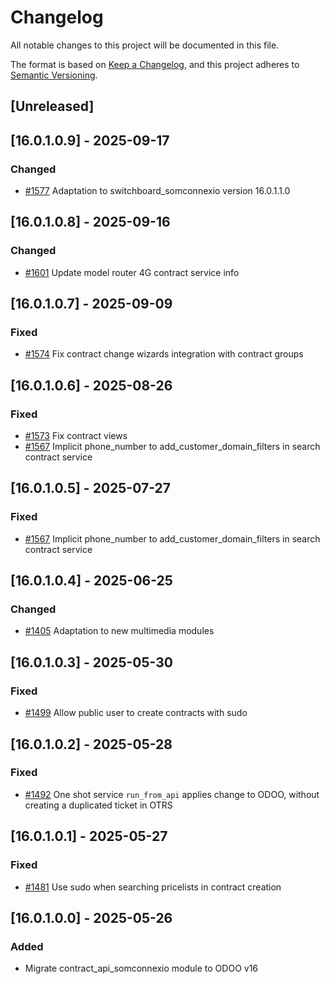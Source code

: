 # Changelog
All notable changes to this project will be documented in this file.

The format is based on [Keep a Changelog](https://keepachangelog.com/en/1.0.0/),
and this project adheres to [Semantic Versioning](https://semver.org/spec/v2.0.0.html).

## [Unreleased]
## [16.0.1.0.9] - 2025-09-17
### Changed
- [#1577](https://git.coopdevs.org/coopdevs/som-connexio/odoo-somconnexio/-/merge_requests/1577) Adaptation to switchboard_somconnexio version 16.0.1.1.0

## [16.0.1.0.8] - 2025-09-16
### Changed
- [#1601](https://git.coopdevs.org/coopdevs/som-connexio/odoo-somconnexio/-/merge_requests/1601) Update model router 4G contract service info

## [16.0.1.0.7] - 2025-09-09
### Fixed
- [#1574](https://git.coopdevs.org/coopdevs/som-connexio/odoo-somconnexio/-/merge_requests/1574) Fix contract change wizards integration with contract groups

## [16.0.1.0.6] - 2025-08-26
### Fixed
- [#1573](https://git.coopdevs.org/coopdevs/som-connexio/odoo-somconnexio/-/merge_requests/1573) Fix contract views
- [#1567](https://git.coopdevs.org/coopdevs/som-connexio/odoo/odoo-somconnexio/-/merge_requests/1567) Implicit phone_number to add_customer_domain_filters in search contract service

## [16.0.1.0.5] - 2025-07-27
### Fixed
- [#1567](https://git.coopdevs.org/coopdevs/som-connexio/odoo/odoo-somconnexio/-/merge_requests/1567) Implicit phone_number to add_customer_domain_filters in search contract service

## [16.0.1.0.4] - 2025-06-25
### Changed
- [#1405](https://git.coopdevs.org/coopdevs/som-connexio/odoo-somconnexio/-/merge_requests/1405) Adaptation to new multimedia modules

## [16.0.1.0.3] - 2025-05-30
### Fixed
- [#1499](https://git.coopdevs.org/coopdevs/som-connexio/odoo-somconnexio/-/merge_requests/1499) Allow public user to create contracts with sudo

## [16.0.1.0.2] - 2025-05-28
### Fixed
- [#1492](https://git.coopdevs.org/coopdevs/som-connexio/odoo-somconnexio/-/merge_requests/1492) One shot service `run_from_api` applies change to ODOO, without creating a duplicated ticket in OTRS

## [16.0.1.0.1] - 2025-05-27
### Fixed
- [#1481](https://git.coopdevs.org/coopdevs/som-connexio/odoo-somconnexio/-/merge_requests/1481) Use sudo when searching pricelists in contract creation

## [16.0.1.0.0] - 2025-05-26
### Added
- Migrate contract_api_somconnexio module to ODOO v16
